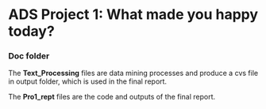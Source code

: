 # ADS Project 1: What made you happy today?
### Doc folder

The **Text_Processing** files are data mining processes and produce a cvs file in output folder, which is used in the final report.

The **Pro1_rept** files are the code and outputs of the final report.
